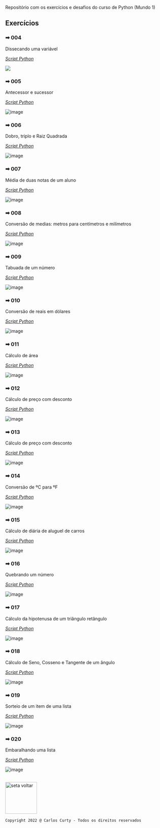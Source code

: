 <!--# Curso de Python [![image](https://user-images.githubusercontent.com/68711113/165764028-9d60f899-2323-439a-bc27-e492e6978bf3.png)](https://www.cursoemvideo.com/)-->

Repositório com os exercícios e desafios do curso de Python (Mundo 1)

## Exercícios

### ➡ 004
Dissecando uma variável

*<a href="https://github.com/carloscurty/CursoemVideo-Python-Mundo1/blob/master/ex004.py">Script Python</a>*

<p><img src="https://user-images.githubusercontent.com/68711113/165763293-30fa2483-5dfb-4d0b-934a-e5beccbc16c5.png"></p>

### ➡ 005
Antecessor e sucessor

*<a href="https://github.com/carloscurty/CursoemVideo-Python-Mundo1/blob/master/ex005.py">Script Python</a>*

![image](https://user-images.githubusercontent.com/68711113/165765664-cfb1d42f-6bdd-4dc7-9bfb-43b6a1ee5e41.png)

### ➡ 006
Dobro, triplo e Raiz Quadrada 

*<a href="https://github.com/carloscurty/CursoemVideo-Python-Mundo1/blob/master/ex006.py">Script Python</a>*

![image](https://user-images.githubusercontent.com/68711113/165766378-1ceb8ab2-eabd-40ca-a15d-3cf60e612c36.png)

### ➡ 007
Média de duas notas de um aluno 

*<a href="https://github.com/carloscurty/CursoemVideo-Python-Mundo1/blob/master/ex007.py">Script Python</a>*

![image](https://user-images.githubusercontent.com/68711113/165958370-e9c76eff-d19e-49c0-8c0e-8a1b67d795d2.png)

### ➡ 008
Conversão de medias: metros para centímetros e milímetros

*<a href="https://github.com/carloscurty/CursoemVideo-Python-Mundo1/blob/master/ex008.py">Script Python</a>*

![image](https://user-images.githubusercontent.com/68711113/165958496-f97ddf14-2feb-4e28-908e-0bffd1117283.png)

### ➡ 009
Tabuada de um número

*<a href="https://github.com/carloscurty/CursoemVideo-Python-Mundo1/blob/master/ex009.py">Script Python</a>*

![image](https://user-images.githubusercontent.com/68711113/165959193-6ebb5a2c-c086-45ef-bc48-f6ea81285b28.png)

### ➡ 010
Conversão de reais em dólares

*<a href="https://github.com/carloscurty/CursoemVideo-Python-Mundo1/blob/master/ex010.py">Script Python</a>*

![image](https://user-images.githubusercontent.com/68711113/166233729-5befdaeb-3c22-4568-b0e8-392ea52ec424.png)

### ➡ 011
Cálculo de área

*<a href="https://github.com/carloscurty/CursoemVideo-Python-Mundo1/blob/master/ex011.py">Script Python</a>*

![image](https://user-images.githubusercontent.com/68711113/166234735-5963cd08-72b6-418c-ad69-6f177dbb64ed.png)

### ➡ 012
Cálculo de preço com desconto

*<a href="https://github.com/carloscurty/CursoemVideo-Python-Mundo1/blob/master/ex012.py">Script Python</a>*

![image](https://user-images.githubusercontent.com/68711113/166235329-3b7d175e-1320-4d27-8c26-7bac4d2ba14f.png)

### ➡ 013
Cálculo de preço com desconto

*<a href="https://github.com/carloscurty/CursoemVideo-Python-Mundo1/blob/master/ex013.py">Script Python</a>*

![image](https://user-images.githubusercontent.com/68711113/166235839-0064596c-2341-4e67-8aba-143467d71aa0.png)

### ➡ 014
Conversão de ºC para ºF

*<a href="https://github.com/carloscurty/CursoemVideo-Python-Mundo1/blob/master/ex014.py">Script Python</a>*

![image](https://user-images.githubusercontent.com/68711113/166237126-7c106170-33f8-4a69-af61-dc2e9f91bf2a.png)

### ➡ 015
Cálculo de diária de aluguel de carros

*<a href="https://github.com/carloscurty/CursoemVideo-Python-Mundo1/blob/master/ex015.py">Script Python</a>*

![image](https://user-images.githubusercontent.com/68711113/166240251-b6cc4972-ab18-4f3c-b979-817f7708a7db.png)

### ➡ 016
Quebrando um número

*<a href="https://github.com/carloscurty/CursoemVideo-Python-Mundo1/blob/master/ex016.py">Script Python</a>*

![image](https://user-images.githubusercontent.com/68711113/167225067-3eab2881-5412-4a42-9b3d-d6185793d6bc.png)

### ➡ 017
Cálculo da hipotenusa de um triângulo retângulo

*<a href="https://github.com/carloscurty/CursoemVideo-Python-Mundo1/blob/master/ex017.py">Script Python</a>*

![image](https://user-images.githubusercontent.com/68711113/167275071-da9a023e-f463-44cc-b990-6858cc4ceb23.png)

### ➡ 018
Cálculo de Seno, Cosseno e Tangente de um ângulo

*<a href="https://github.com/carloscurty/CursoemVideo-Python-Mundo1/blob/master/ex018.py">Script Python</a>*

![image](https://user-images.githubusercontent.com/68711113/167275415-208d1493-f9c4-48b9-8274-c6eea5eaa7f7.png)

### ➡ 019
Sorteio de um item de uma lista

*<a href="https://github.com/carloscurty/CursoemVideo-Python-Mundo1/blob/master/ex019.py">Script Python</a>*

![image](https://user-images.githubusercontent.com/68711113/167276126-2e2f3a06-2d55-4958-aa68-53a9f65f64ea.png)

### ➡ 020
Embaralhando uma lista

*<a href="https://github.com/carloscurty/CursoemVideo-Python-Mundo1/blob/master/ex020.py">Script Python</a>*

![image](https://user-images.githubusercontent.com/68711113/167276505-e677d28a-e0dc-4b44-b8b9-e3c7468a06b4.png)


<br>
<a href="https://carloscurty.github.io"><img src="https://user-images.githubusercontent.com/68711113/165831130-798ed958-d7d9-48ec-a6b5-1e0f19f92dff.png" alt="seta voltar" width="100"/></a>


~~~
Copyright 2022 @ Carlos Curty - Todos os direitos reservados
~~~
